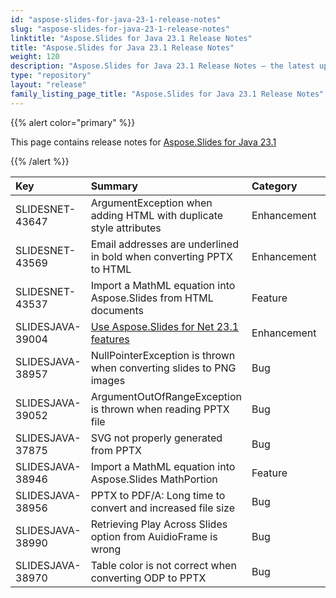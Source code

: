 ```yaml
---
id: "aspose-slides-for-java-23-1-release-notes"
slug: "aspose-slides-for-java-23-1-release-notes"
linktitle: "Aspose.Slides for Java 23.1 Release Notes"
title: "Aspose.Slides for Java 23.1 Release Notes"
weight: 120
description: "Aspose.Slides for Java 23.1 Release Notes – the latest updates and fixes."
type: "repository"
layout: "release"
family_listing_page_title: "Aspose.Slides for Java 23.1 Release Notes"
---
```


{{% alert color="primary" %}} 

This page contains release notes for [Aspose.Slides for Java 23.1](https://releases.aspose.com/java/repo/com/aspose/aspose-slides/23.1/)

{{% /alert %}} 

|**Key**|**Summary**|**Category**|**Related Documentation**|
| :- | :- | :- | :- |
|SLIDESNET-43647|ArgumentException when adding HTML with duplicate style attributes|Enhancement|https://docs.aspose.com/slides/net/manage-paragraph/#import-html-text-in-paragraphs|
|SLIDESNET-43569|Email addresses are underlined in bold when converting PPTX to HTML|Enhancement|https://docs.aspose.com/slides/net/convert-powerpoint-to-html/|
|SLIDESNET-43537|Import a MathML equation into Aspose.Slides from HTML documents|Feature|https://docs.aspose.com/slides/net/powerpoint-math-equations/|
|SLIDESJAVA-39004|[Use Aspose.Slides for Net 23.1 features](/slides/net/release-notes/2023/aspose-slides-for-net-23-1-release-notes/)|Enhancement||
|SLIDESJAVA-38957|NullPointerException is thrown when converting slides to PNG images|Bug|https://docs.aspose.com/slides/java/convert-powerpoint-to-png/|
|SLIDESJAVA-39052|ArgumentOutOfRangeException is thrown when reading PPTX file|Bug|https://docs.aspose.com/slides/java/open-presentation/|
|SLIDESJAVA-37875|SVG not properly generated from PPTX|Bug|https://docs.aspose.com/slides/java/render-slide-as-svg-image/|
|SLIDESJAVA-38946|Import a MathML equation into Aspose.Slides MathPortion|Feature|https://docs.aspose.com/slides/java/powerpoint-math-equations/|
|SLIDESJAVA-38956|PPTX to PDF/A: Long time to convert and increased file size|Bug|https://docs.aspose.com/slides/java/render-slide-as-svg-image/|
|SLIDESJAVA-38990|Retrieving Play Across Slides option from AuidioFrame is wrong|Bug|https://docs.aspose.com/slides/java/audio-frame/|
|SLIDESJAVA-38970|Table color is not correct when converting ODP to PPTX|Bug|https://docs.aspose.com/slides/java/convert-odp-to-pptx/|

